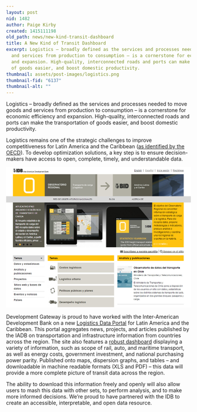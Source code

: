 ```yaml
---
layout: post
nid: 1482
author: Paige Kirby
created: 1415111198
old_path: news/new-kind-transit-dashboard
title: A New Kind of Transit Dashboard
excerpt: Logistics – broadly defined as the services and processes needed to move goods
  and services from production to consumption – is a cornerstone for economic efficiency
  and expansion. High-quality, interconnected roads and ports can make the transportation
  of goods easier, and boost domestic productivity.
thumbnail: assets/post-images/logistics.png
thumbnail-fid: "6137"
thumbnail-alt: ""
---
```


Logistics – broadly defined as the services and processes needed to move goods and services from production to consumption – is a cornerstone for economic efficiency and expansion. High-quality, interconnected roads and ports can make the transportation of goods easier, and boost domestic productivity.

Logistics remains one of the strategic challenges to improve competitiveness for Latin America and the Caribbean ([as identified by the OECD](http://www.latameconomy.org/fileadmin/uploads/laeo/PDF/EN%20Pocket%20Edition%20LEO2014.pdf)). To develop optimization solutions, a key step is to ensure decision-makers have access to open, complete, timely, and understandable data.

![](/assets/post-images/logistics2.jpg)

Development Gateway is proud to have worked with the Inter-American Development Bank on a new [Logistics Data Portal](http://logisticsportal.iadb.org/) for Latin America and the Caribbean. This portal aggregates news, projects, and articles published by the IADB on transportation and infrastructure information from countries across the region. The site also features a [robust dashboard](http://logisticsportal.iadb.org/data/) displaying a variety of information, such as scope of rail, auto, and maritime transport, as well as energy costs, government investment, and national purchasing power parity. Published onto maps, dispersion graphs, and tables – and downloadable in machine readable formats (XLS and PDF) – this data will provide a more complete picture of transit data across the region.

The ability to download this information freely and openly will also allow users to mash this data with other sets, to perform analysis, and to make more informed decisions. We’re proud to have partnered with the IDB to create an accessible, interpretable, and open data resource.
